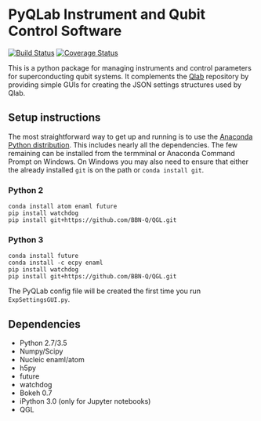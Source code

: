 # PyQLab Instrument and Qubit Control Software

[![Build Status](https://travis-ci.org/BBN-Q/PyQLab.svg?branch=develop)](https://travis-ci.org/BBN-Q/PyQLab) [![Coverage Status](https://coveralls.io/repos/BBN-Q/PyQLab/badge.svg?branch=develop)](https://coveralls.io/r/BBN-Q/PyQLab)

This is a python package for managing instruments and control parameters for
superconducting qubit systems. It complements the
[Qlab](https://github.com/BBN-Q/Qlab) repository by providing simple GUIs for
creating the JSON settings structures used by Qlab.

## Setup instructions

The most straightforward way to get up and running is to use the [Anaconda
Python distribution](http://continuum.io/downloads). This includes nearly all the
dependencies. The few remaining can be installed from the termminal or Anaconda
Command Prompt on Windows. On Windows you may also need to ensure that either
the already installed `git` is on the path or `conda install git`.

### Python 2

```shell
conda install atom enaml future
pip install watchdog
pip install git+https://github.com/BBN-Q/QGL.git
```

### Python 3

```shell
conda install future
conda install -c ecpy enaml
pip install watchdog
pip install git+https://github.com/BBN-Q/QGL.git
```

The PyQLab config file will be created the first time you run `ExpSettingsGUI.py`.

## Dependencies
* Python 2.7/3.5
* Numpy/Scipy
* Nucleic enaml/atom
* h5py
* future
* watchdog
* Bokeh 0.7
* iPython 3.0 (only for Jupyter notebooks)
* QGL
